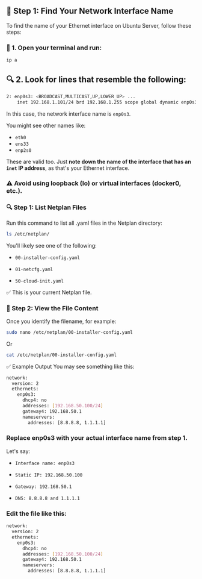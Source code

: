 ## 🧾 Step 1: Find Your Network Interface Name

To find the name of your Ethernet interface on Ubuntu Server, follow these steps:

### 🔧 1. Open your terminal and run:

```bash
ip a
 ```
## 🔍 2. Look for lines that resemble the following:
```bash
2: enp0s3: <BROADCAST,MULTICAST,UP,LOWER_UP> ...
    inet 192.168.1.101/24 brd 192.168.1.255 scope global dynamic enp0s3

 ```

In this case, the network interface name is `enp0s3`.

You might see other names like:

- `eth0`
- `ens33`
- `enp2s0`

These are valid too. Just **note down the name of the interface that has an `inet` IP address**, as that's your Ethernet interface.
### ⚠️ Avoid using loopback (lo) or virtual interfaces (docker0, etc.).

### 🔍 Step 1: List Netplan Files
Run this command to list all .yaml files in the Netplan directory:
```bash
ls /etc/netplan/
 ```

You'll likely see one of the following:

- `00-installer-config.yaml`

- `01-netcfg.yaml`

- `50-cloud-init.yaml`

✅ This is your current Netplan file.



### 🧾 Step 2: View the File Content
Once you identify the filename, for example:

```bash
sudo nano /etc/netplan/00-installer-config.yaml

```

Or

```bash
cat /etc/netplan/00-installer-config.yaml

```

✅ Example Output
You may see something like this:

```bash
network:
  version: 2
  ethernets:
    enp0s3:
      dhcp4: no
      addresses: [192.168.50.100/24]
      gateway4: 192.168.50.1
      nameservers:
        addresses: [8.8.8.8, 1.1.1.1]


```
### Replace enp0s3 with your actual interface name from step 1.

Let's say:

- `Interface name: enp0s3`

- `Static IP: 192.168.50.100`

- `Gateway: 192.168.50.1`

- `DNS: 8.8.8.8 and 1.1.1.1`

### Edit the file like this:

```bash
network:
  version: 2
  ethernets:
    enp0s3:
      dhcp4: no
      addresses: [192.168.50.100/24]
      gateway4: 192.168.50.1
      nameservers:
        addresses: [8.8.8.8, 1.1.1.1]


```

